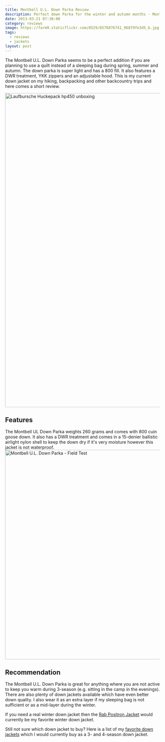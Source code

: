 ```yaml
---
title: Montbell U.L. Down Parka Review
description: Perfect down Parka for the winter and autumn months - Montbell U.L. Down Parka Review
date: 2013-03-21 07:30:00
category: reviews
image: https://farm9.staticflickr.com/8529/8576876741_96879fe3d5_b.jpg
tags:
  - reviews
  - jackets
layout: post
---
```

The Montbell U.L. Down Parka seems to be a perfect addition if you are planning to use a quilt instead of a sleeping bag during spring, summer and autumn. The down parka is super light and has a 800 fill. It also features a DWR treatment, YKK zippers and an adjustable hood. This is my current down jacket on my hiking, backpacking and other backcountry trips and here comes a short review.

<img src="https://farm9.staticflickr.com/8529/8576876741_96879fe3d5_b.jpg" width="1024" width="683" alt="Laufbursche Huckepack hp450 unboxing" >
<br>
<!--more-->

## Features
The Montbell UL Down Parka weights 260 grams and comes with 800 cuin goose down. It also has a DWR treatment and comes in a 15-denier ballistic airlight nylon shell to keep the down dry if it's very moisture however this jacket is not waterproof.
<a href="https://www.flickr.com/photos/90204224@N07/8576876031" title="Montbell U.L. Down Parka"><img src="https://farm9.staticflickr.com/8526/8576876031_2b76bdfb2e_b.jpg" width="1024" height="683" alt="Montbell U.L. Down Parka - Field Test"></a>

## Recommendation
The Montbell U.L. Down Parka is great for anything where you are not active to keep you warm during 3-season (e.g. sitting in the camp in the evenings). There are also plenty of down jackets available which have even better down quality. I also wear it as an extra layer if my sleeping bag is not sufficient or as a mid-layer during the winter.

If you need a real winter down jacket then the <a href="http://www.backcountry.com/rab-positron-down-jacket-mens">Rab Positron Jacket</a> would currently be my favorite winter down jacket.

Still not sure which down jacket to buy? Here is a list of my <a href="http://www.hikeventures.com/best-down-jackets/">favorite down jackets</a> which I would currently buy as a 3- and 4-season down jacket.
